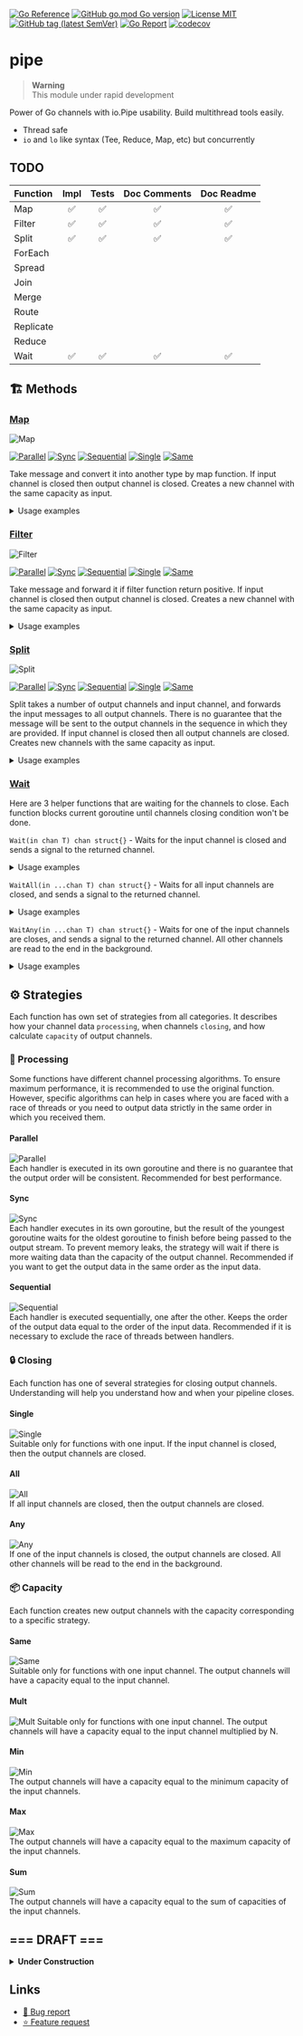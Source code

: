 <!-- Badges -->

[![Go Reference](https://pkg.go.dev/badge/github.com/msacore/pipe.svg)](https://pkg.go.dev/github.com/msacore/pipe)
[![GitHub go.mod Go version](https://img.shields.io/github/go-mod/go-version/msacore/pipe)](go.mod)
[![License MIT](https://img.shields.io/github/license/msacore/pipe)](LICENSE)
[![GitHub tag (latest SemVer)](https://img.shields.io/github/v/tag/msacore/pipe)](https://github.com/msacore/pipe/releases)
[![Go Report](https://goreportcard.com/badge/github.com/msacore/pipe)](https://goreportcard.com/report/github.com/msacore/pipe)
[![codecov](https://codecov.io/gh/msacore/pipe/branch/main/graph/badge.svg?token=E8OCREETC0)](https://codecov.io/gh/msacore/pipe)

<!-- Inner Badges Links -->

[Parallel]: assets/strategies/parallel.svg
[Sync]: assets/strategies/sync.svg
[Sequential]: assets/strategies/sequential.svg

[Single]: assets/strategies/single.svg
[All]: assets/strategies/all.svg
[Any]: assets/strategies/any.svg

[Same]: assets/strategies/same.svg
[Mult]: assets/strategies/mult.svg
[Min]: assets/strategies/min.svg
[Max]: assets/strategies/max.svg
[Sum]: assets/strategies/sum.svg

<!-- README -->

# pipe

> **Warning**  
> This module under rapid development

Power of Go channels with io.Pipe usability.
Build multithread tools easily.

- Thread safe
- `io` and `lo` like syntax (Tee, Reduce, Map, etc) but concurrently

## TODO

| Function | Impl | Tests | Doc Comments | Doc Readme |
|:---------|:----:|:-----:|:------------:|:----------:|
| Map |✅|✅|✅|✅|
| Filter |✅|✅|✅|✅|
| Split |✅|✅|✅|✅|
| ForEach | | | | |
| Spread | | | | |
| Join | | | | |
| Merge | | | | |
| Route | | | | |
| Replicate | | | | |
| Reduce | | | | |
| Wait |✅|✅|✅|✅|

## :building_construction: Methods

### [Map](map.go)

![Map](assets/methods/map.svg)

[![Parallel]](#parallel)
[![Sync]](#sync)
[![Sequential]](#sequential)
[![Single]](#single)
[![Same]](#same)

Take message and convert it into another type by map function.
If input channel is closed then output channel is closed.
Creates a new channel with the same capacity as input.

<details> 
  <summary>Usage examples</summary>

```go
// input := make(chan int, 4) with random values.
// Say, the input contains [1, 2, 3]

// Parallel strategy
// Best performance (Multiple goroutines)

output := Map(func(value int) string { 
    fmt.Print(value)
    return fmt.Sprintf("val: %d", value) 
}, input)
// stdout: 2 1 3
// output: ["val: 2", "val: 1", "val: 3"] 

// Sync strategy
// Consistent ordering (Multiple goroutines with sequential output)

output := MapSync(func(value int) string { 
    fmt.Print(value)
    return fmt.Sprintf("val: %d", value) 
}, input)
// stdout: 2 1 3
// output: ["val: 1", "val: 2", "val: 3"] 

// Sequential strategy
// Preventing thread race (Single goroutine)

output := MapSequential(func(value int) string { 
    fmt.Print(value)
    return fmt.Sprintf("val: %d", value) 
}, input)
// stdout: 1 2 3
// output: ["val: 1", "val: 2", "val: 3"] 
```

</details>

### [Filter](filter.go)

![Filter](assets/methods/filter.svg)

[![Parallel]](#parallel)
[![Sync]](#sync)
[![Sequential]](#sequential)
[![Single]](#single)
[![Same]](#same)

Take message and forward it if filter function return positive.
If input channel is closed then output channel is closed.
Creates a new channel with the same capacity as input.

<details> 
  <summary>Usage examples</summary>

```go
// input := make(chan int, 4) with random values.
// Say, the input contains [1, 2, 3, 4]

// Parallel strategy
// Best performance (Multiple goroutines)

output := Filter(func(value int) bool {
  fmt.Print(value)
    return value % 2 == 0
}, input)
// stdout: 4 1 2 3
// output: [4 2]

// Sync strategy
// Consistent ordering (Multiple goroutines with sequential output)

output := FilterSync(func(value int) bool {
  fmt.Print(value)
    return value % 2 == 0
}, input)
// stdout: 4 1 2 3
// output: [2 4]

// Sequential strategy
// Preventing thread race (Single goroutine)

output := FilterSequential(func(value int) bool {
  fmt.Print(value)
    return value % 2 == 0
}, input)
// stdout: 1 2 3 4
// output: [2 4]
```

</details>

### [Split](split.go)

![Split](assets/methods/split.svg)

[![Parallel]](#parallel)
[![Sync]](#sync)
[![Sequential]](#sequential)
[![Single]](#single)
[![Same]](#same)

Split takes a number of output channels and input channel, and forwards the input
messages to all output channels.
There is no guarantee that the message will be sent to the output channels in the
sequence in which they are provided.
If input channel is closed then all output channels are closed.
Creates new channels with the same capacity as input.

<details> 
  <summary>Usage examples</summary>

```go
// input := make(chan int, 4) with random values.
// Say, the input contains [1, 2, 3, 4]

// Parallel strategy
// Best performance (Multiple goroutines)

outs := Split(2, input)
// The gaps demonstrate uneven recording in the channels
// outs[0]: [2,    1, 3   ]
// outs[1]: [   1, 3,    2]

// Sync strategy
// Consistent ordering (Multiple goroutines with sequential output)

outs := SplitSync(2, input)
// The gaps demonstrate uneven recording in the channels
// outs[0]: [1,    2, 3   ]
// outs[1]: [   1, 2,    3]

// Sequential strategy
// Preventing thread race (Single goroutine)

outs := SplitSequential(2, input)
// The gaps demonstrate uneven recording in the channels
// outs[0]: [1,    2,    3   ]
// outs[1]: [   1,    2,    3]

// Also we have several shortcut functions like:

out1, out2 := Split2(input)
out1, out2, out3 := Split3(input)
```

</details>

### [Wait](wait.go)

Here are 3 helper functions that are waiting for the channels to close.
Each function blocks current goroutine until channels closing condition won't be done.

`Wait(in chan T) chan struct{}` - Waits for the input channel is closed and sends a signal to the returned channel.

<details> 
  <summary>Usage examples</summary>

```go
<-Wait(input1)
select {
  case <-Wait(input2):
  case <-Wait(input3):
}
// Will executed after input1 closed and input2 or input3 closed
```

</details>

`WaitAll(in ...chan T) chan struct{}` - Waits for all input channels are closed, and sends a signal to the returned channel.

<details> 
  <summary>Usage examples</summary>

```go
<-WaitAll(input1, input2)
// Will executed after input1 AND input2 closed

// It's equal:
<-Wait(input1)
<-Wait(input2)
```

</details>

`WaitAny(in ...chan T) chan struct{}` - Waits for one of the input channels are closes, and sends a signal to the returned channel. All other channels are read to the end in the background.

<details> 
  <summary>Usage examples</summary>

```go
<-WaitAny(input1, input2)
// Will executed after input1 OR input2 closed

// It's equal:
select {
  case <-Wait(input1):
  case <-Wait(input2):
}
```

</details>

## :gear: Strategies

Each function has own set of strategies from all categories.
It describes how your channel data `processing`, when channels `closing`, and how calculate `capacity` of output channels.

### :arrows_counterclockwise: Processing

Some functions have different channel processing algorithms. To ensure maximum performance, it is recommended to use the original function. However, specific algorithms can help in cases where you are faced with a race of threads or you need to output data strictly in the same order in which you received them.

#### Parallel

![Parallel]  
Each handler is executed in its own goroutine and there is no guarantee that the output order will be consistent. Recommended for best performance.

#### Sync

![Sync]  
Each handler executes in its own goroutine, but the result of the youngest goroutine waits for the oldest goroutine to finish before being passed to the output stream. To prevent memory leaks, the strategy will wait if there is more waiting data than the capacity of the output channel. Recommended if you want to get the output data in the same order as the input data.

#### Sequential

![Sequential]  
Each handler is executed sequentially, one after the other. Keeps the order of the output data equal to the order of the input data. Recommended if it is necessary to exclude the race of threads between handlers.

### :lock: Closing

Each function has one of several strategies for closing output channels. Understanding will help you understand how and when your pipeline closes.

#### Single

![Single]  
Suitable only for functions with one input. If the input channel is closed, then the output channels are closed.

#### All

![All]  
If all input channels are closed, then the output channels are closed.

#### Any

![Any]  
If one of the input channels is closed, the output channels are closed. All other channels will be read to the end in the background.

### :package: Capacity

Each function creates new output channels with the capacity corresponding to a specific strategy.

#### Same

![Same]  
Suitable only for functions with one input channel. The output channels will have a capacity equal to the input channel.

#### Mult

![Mult] 
Suitable only for functions with one input channel. The output channels will have a capacity equal to the input channel multiplied by N.

#### Min

![Min]  
The output channels will have a capacity equal to the minimum capacity of the input channels.

#### Max

![Max]  
The output channels will have a capacity equal to the maximum capacity of the input channels.

#### Sum

![Sum]  
The output channels will have a capacity equal to the sum of capacities of the input channels.

## === DRAFT ===

<details> 
  <summary><b>Under Construction</b></summary>

### Spread

> **Warning**  
> This function under construction

![Spread](assets/methods/spread.svg)

![Sequential] ![Single] ![Same]

Take next message and forward it to next output channel.
If input channel is closed then all output channels are closed.
Randomization algorithm is `Round Robin` or `random`.
Creates new channels with the same capacity as input.

### Join

> **Warning**  
> This function under construction

![Join](assets/methods/join.svg)

![Sequential] ![All] ![Sum]

Take next available message from any input and forward it to output.
If all input channels are closed then output channel is closed.
Creates new channel with sum of capacities of input channels.

### Merge

> **Warning**  
> This function under construction

![Merge](assets/methods/merge.svg)

![Parallel] ![Sync] ![Sequential] ![Any] ![Min]

Take next message from all channels (wait for data) and send new message into output.
If one of input channels is closed then output channel is closed.
All other input channels will be read till end in background.
Creates new channel with minimal capacity of input channels.

### Route

> **Warning**  
> This function under construction

![Route](assets/methods/route.svg)

![Parallel] ![Sync] ![Sequential] ![Single] ![Same]

Take next message from input and forward it to one of output channels by route function.
If input channel is closed then all output channels are closed.
Creates new channels with the same capacity as input.

### Replicate

> **Warning**  
> This function under construction

![Replicate](assets/methods/replicate.svg)

![Sequential] ![Single] ![Mult]

Take next message from input and forward copies to output.
If input channel is closed then all output channels are closed.
Creates new channel with the same capacity as input multiplied by N.

### Reduce

> **Warning**  
> This function under construction

![Reduce](assets/methods/reduce.svg)

![Sequential] ![Single] ![Same]

Take several next messages from input and send new message to output.
If input channel is closed then all output channels are closed.
Creates new channel with the same capacity as input.

</details>

## Links

- [🐞 Bug report](https://github.com/msacore/pipe/issues/new?assignees=jkulvich&labels=bug&projects=&template=%F0%9F%90%9E-bug-report.md&title=%5BBUG%5D)
- [⭐️ Feature request](https://github.com/msacore/pipe/issues/new?assignees=jkulvich&labels=enhancement&projects=&template=%E2%AD%90%EF%B8%8F-feature-request.md&title=%E2%AD%90%EF%B8%8F+%5BFEATURE%5D%3A+)
